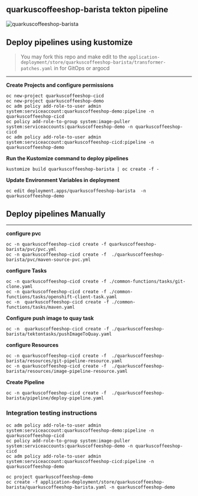## quarkuscoffeeshop-barista tekton pipeline

![quarkuscoffeeshop-barista](../images/quarkuscoffeeshop-barista.png)

## Deploy pipelines using kustomize
> You may fork this repo and make edit to the `application-deployment/store/quarkuscoffeeshop-barista/transformer-patches.yaml` in for GitOps or argocd
---
**Create Projects and configure permissions**
```
oc new-project quarkuscoffeeshop-cicd
oc new-project quarkuscoffeeshop-demo
oc adm policy add-role-to-user admin system:serviceaccount:quarkuscoffeeshop-demo:pipeline -n quarkuscoffeeshop-cicd
oc policy add-role-to-group system:image-puller system:serviceaccounts:quarkuscoffeeshop-demo -n quarkuscoffeeshop-cicd
oc adm policy add-role-to-user admin system:serviceaccount:quarkuscoffeeshop-cicd:pipeline -n quarkuscoffeeshop-demo
```
**Run the Kustomize command to deploy pipelines** 
```
kustomize build quarkuscoffeeshop-barista | oc create -f - 
```

**Update Environment Variables in deployment**
```
oc edit deployment.apps/quarkuscoffeeshop-barista  -n quarkuscoffeeshop-demo
```


## Deploy pipelines Manually 
---
**configure pvc**
```
oc -n quarkuscoffeeshop-cicd create -f quarkuscoffeeshop-barista/pvc/pvc.yml
oc -n quarkuscoffeeshop-cicd create -f  ./quarkuscoffeeshop-barista/pvc/maven-source-pvc.yml
```


**configure Tasks**
```
oc -n quarkuscoffeeshop-cicd create -f ./common-functions/tasks/git-clone.yaml
oc -n quarkuscoffeeshop-cicd create -f ./common-functions/tasks/openshift-client-task.yaml
oc -n  quarkuscoffeeshop-cicd create -f ./common-functions/tasks/maven.yaml
```

**Configure push image to quay task**
```
oc -n  quarkuscoffeeshop-cicd create -f ./quarkuscoffeeshop-barista/tektontasks/pushImageToQuay.yaml
```

**configure Resources**
```
oc -n quarkuscoffeeshop-cicd create -f  ./quarkuscoffeeshop-barista/resources/git-pipeline-resource.yaml
oc -n quarkuscoffeeshop-cicd create -f  ./quarkuscoffeeshop-barista/resources/image-pipeline-resource.yaml
```

**Create Pipeline**
```
oc -n quarkuscoffeeshop-cicd create -f  ./quarkuscoffeeshop-barista/pipeline/deploy-pipeline.yaml
```


### Integration testing instructions 
```
oc adm policy add-role-to-user admin system:serviceaccount:quarkuscoffeeshop-demo:pipeline -n quarkuscoffeeshop-cicd
oc policy add-role-to-group system:image-puller system:serviceaccounts:quarkuscoffeeshop-demo -n quarkuscoffeeshop-cicd
oc adm policy add-role-to-user admin system:serviceaccount:quarkuscoffeeshop-cicd:pipeline -n quarkuscoffeeshop-demo

oc project quarkuscoffeeshop-demo
oc create -f application-deployment/store/quarkuscoffeeshop-barista/quarkuscoffeeshop-barista.yaml -n quarkuscoffeeshop-demo
```